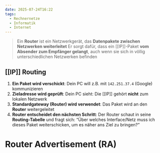 ```yaml
---
date: 2025-07-24T16:22
tags:
  - Rechnernetze
  - Informatik
  - Internet
---
```

> Ein **Router** ist ein Netzwerkgerät, das **Datenpakete zwischen Netzwerken weiterleitet**
> Er sorgt dafür, dass ein [[IP]]-Paket **vom Absender zum Empfänger gelangt**, auch wenn sie sich in völlig unterschiedlichen Netzwerken befinden


## [[IP]] Routing
1. **Ein Paket wird verschickt**: Dein PC will z.B. mit `142.251.37.4` (Google) kommunizieren
2. **Zieladresse wird geprüft**: Dein PC sieht: Die [[IP]] gehört **nicht** zum lokalen Netzwerk
3. **Standardgateway (Router) wird verwendet**: Das Paket wird an den **Router** weitergeleitet
4. **Router entscheidet den nächsten Schritt**: Der Router schaut in seine **Routing-Tabelle** und fragt sich: “Über welches Interface/Netz muss ich dieses Paket weiterschicken, um es näher ans Ziel zu bringen?”

# Router Advertisement (RA)